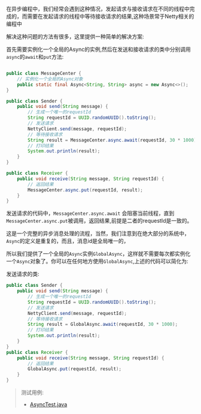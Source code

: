 在异步编程中，我们经常会遇到这种情况，发起请求与接收请求在不同的线程中完成的，而需要在发起请求的线程中等待接收请求的结果,这种场景常于Netty相关的编程中

解决这种问题的方法有很多，这里提供一种简单的解决方案:

首先需要实例化一个全局的Async的实例,然后在发送和接收请求的类中分别调用`async`的`await`和`put`方法:
```java

public class MessageCenter {
    // 实例化一个全局的Async对象
    public static final Async<String, String> async = new Async<>();
}

public class Sender {
    public void send(String message) {
        // 生成一个唯一的requestId
        String requestId = UUID.randomUUID().toString();
        // 发送请求
        NettyClient.send(message, requestId);
        // 等待接收请求
        String result = MessageCenter.async.await(requestId, 30 * 1000);
        // 打印结果
        System.out.println(result);
    }
}

public class Receiver {
    public void receive(String message, String requestId) {
        // 返回结果
        MessageCenter.async.put(requestId, result);
    }
}
```

发送请求的代码中，`MessageCenter.async.await` 会阻塞当前线程，直到`MessageCenter.async.put`被调用，返回结果,前提是二者的requestId是一致的。

这是一个完整的异步消息处理的流程，当然，我们注意到在绝大部分的系统中，`Async`的定义是重复的，而且，消息id是全局唯一的，

所以我们提供了一个全局的`Async`实例`GlobalAsync`，这样就不需要每次都实例化一个`Async`对象了。你可以在任何地方使用`GlobalAsync`,上述的代码可以简化为:

发送请求的类:
```java
public class Sender {
    public void send(String message) {
        // 生成一个唯一的requestId
        String requestId = UUID.randomUUID().toString();
        // 发送请求
        NettyClient.send(message, requestId);
        // 等待接收请求
        String result = GlobalAsync.await(requestId, 30 * 1000);
        // 打印结果
        System.out.println(result);
    }
}
public class Receiver {
    public void receive(String message, String requestId) {
        // 返回结果
        GlobalAsync.put(requestId, result);
    }
}
```

> 测试用例: 
> - [AsyncTest.java](../src/test/java/io/github/xiechanglei/lan/lang/async/AsyncTest.java)